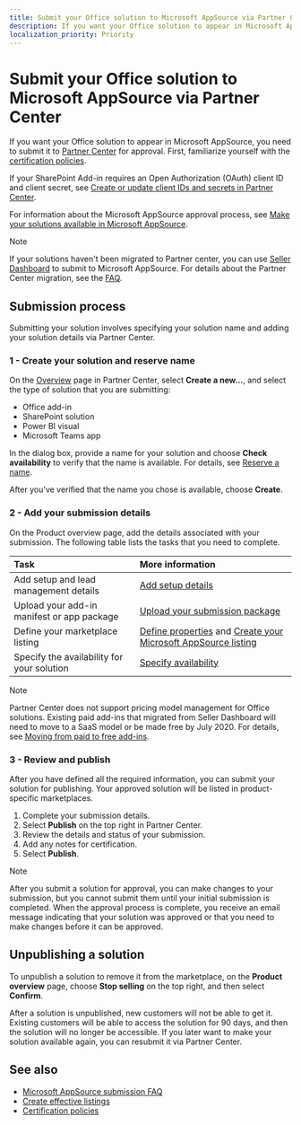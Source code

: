 ```yaml
---
title: Submit your Office solution to Microsoft AppSource via Partner Center
description: If you want your Office solution to appear in Microsoft AppSource, you need to submit it to Partner Center for approval.
localization_priority: Priority
---
```


# Submit your Office solution to Microsoft AppSource via Partner Center

If you want your Office solution to appear in Microsoft AppSource, you need to submit it to [Partner Center](https://partner.microsoft.com/dashboard/office/products) for approval. First, familiarize yourself with the [certification policies](https://docs.microsoft.com/legal/marketplace/certification-policies). 

If your SharePoint Add-in requires an Open Authorization (OAuth) client ID and client secret, see [Create or update client IDs and secrets in Partner Center](create-or-update-client-ids-and-secrets.md).

For information about the Microsoft AppSource approval process, see [Make your solutions available in Microsoft AppSource](submit-to-the-office-store.md).

>[!NOTE]
>If your solutions haven't been migrated to Partner center, you can use [Seller Dashboard](use-the-seller-dashboard-to-submit-to-the-office-store.md) to submit to Microsoft AppSource. For details about the Partner Center migration, see the [FAQ](partner-center-faq.md).

## Submission process

Submitting your solution involves specifying your solution name and adding your solution details via Partner Center.

### 1 - Create your solution and reserve name

On the [Overview](https://partner.microsoft.com/dashboard/office/overview) page in Partner Center, select **Create a new...**, and select the type of solution that you are submitting:

- Office add-in
- SharePoint solution
- Power BI visual
- Microsoft Teams app

In the dialog box, provide a name for your solution and choose **Check availability** to verify that the name is available. For details, see [Reserve a name](reserve-solution-name.md).

After you've verified that the name you chose is available, choose **Create**.

### 2 - Add your submission details

On the Product overview page, add the details associated with your submission. The following table lists the tasks that you need to complete.

|**Task**|**More information**|
|:-------------|:-------|
|Add setup and lead management details|[Add setup details](add-setup-details.md)|
|Upload your add-in manifest or app package|[Upload your submission package](upload-package.md)|
|Define your marketplace listing|[Define properties](define-office-solution-properties.md) and [Create your Microsoft AppSource listing](appsource-listing.md)|
|Specify the availability for your solution|[Specify availability](specify-availability.md)|

> [!NOTE]
> Partner Center does not support pricing model management for Office solutions. Existing paid add-ins that migrated from Seller Dashboard will need to move to a SaaS model or be made free by July 2020. For details, see [Moving from paid to free add-ins](moving-from-paid-to-free-addins.md).

### 3 - Review and publish

After you have defined all the required information, you can submit your solution for publishing. Your approved solution will be listed in product-specific marketplaces.

1. Complete your submission details.
2. Select **Publish** on the top right in Partner Center.
3. Review the details and status of your submission.
4. Add any notes for certification.
5. Select **Publish**.
    
> [!NOTE]
> After you submit a solution for approval, you can make changes to your submission, but you cannot submit them until your initial submission is completed. When the approval process is complete, you receive an email message indicating that your solution was approved or that you need to make changes before it can be approved. 

## Unpublishing a solution

To unpublish a solution to remove it from the marketplace, on the **Product overview** page, choose **Stop selling** on the top right, and then select **Confirm**.

After a solution is unpublished, new customers will not be able to get it. Existing customers will be able to access the solution for 90 days, and then the solution will no longer be accessible. If you later want to make your solution available again, you can resubmit it via Partner Center.

## See also
<a name="bk_addresources"> </a>

- [Microsoft AppSource submission FAQ](office-store-submission-faq.md)
- [Create effective listings](create-effective-office-store-listings.md)
- [Certification policies](https://docs.microsoft.com/legal/marketplace/certification-policies)
 

